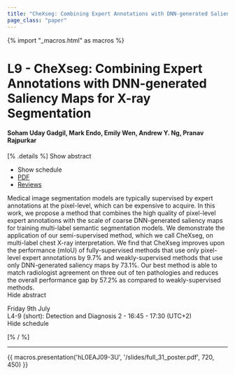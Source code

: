 ```yaml
---
title: "CheXseg: Combining Expert Annotations with DNN-generated Saliency Maps for X-ray Segmentation"
page_class: "paper"
---
```


{% import "_macros.html" as macros %}

# L9 - CheXseg: Combining Expert Annotations with DNN-generated Saliency Maps for X-ray Segmentation

#### Soham Uday Gadgil, Mark Endo, Emily Wen, Andrew Y. Ng, Pranav Rajpurkar

[% .details %]
<a class="toggle_visibility" data-selector=".abstract" data-level="3">Show abstract</a>
- <a class="toggle_visibility" data-selector=".schedule" data-level="3">Show schedule</a>
- <a href="/proceedings/gadgil21.pdf">PDF</a>
- <a href="https://openreview.net/forum?id=eA7PGMYmHFA">Reviews</a>

<p>
    <span class="abstract">
        Medical image segmentation models are typically supervised by expert annotations at the pixel-level, which can be expensive to acquire. In this work, we propose a method that combines the high quality of pixel-level expert annotations with the scale of coarse DNN-generated saliency maps for training multi-label semantic segmentation models. We demonstrate the application of our semi-supervised method, which we call CheXseg, on multi-label chest X-ray interpretation. We find that CheXseg improves upon the performance (mIoU) of fully-supervised methods that use only pixel-level expert annotations by 9.7% and weakly-supervised methods that use only DNN-generated saliency maps by 73.1%. Our best method is able to match radiologist agreement on three out of ten pathologies and reduces the overall performance gap by 57.2% as compared to weakly-supervised methods.
        <br>
        <span class="actions"><a class="toggle_visibility" data-level="2">Hide abstract</a></span>
    </span>
</p>

<p>
    <span class="schedule">
         Friday 9th July<br>L4-9 (short): Detection and Diagnosis 2 - 16:45 - 17:30 (UTC+2)
        <br>
        <span class="actions"><a class="toggle_visibility" data-level="2">Hide schedule</a></span>
    </span>
</p>

[% / %]


---

{{ macros.presentation('hL0EAJ09-3U', '/slides/full_31_poster.pdf', 720, 450) }}
